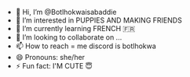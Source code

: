 - 👋 Hi, I’m @Botlhokwaisabaddie
- 👀 I’m interested in PUPPIES AND MAKING FRIENDS
- 🌱 I’m currently learning FRENCH 🇫🇷
- 💞️ I’m looking to collaborate on ...
- 📫 How to reach = me discord is botlhokwa
- 😄 Pronouns: she/her
- ⚡ Fun fact: I'M CUTE 😇

<!---
Botlhokwaisabaddie/Botlhokwaisabaddie is a ✨ special ✨ repository because its `README.md` (this file) appears on your GitHub profile.
You can click the Preview link to take a look at your changes.
--->
